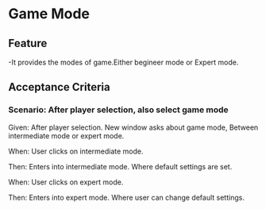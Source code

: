 # Game Mode

## Feature

-It provides the modes of game.Either begineer mode or Expert mode.

## Acceptance Criteria

### Scenario: After player selection, also select game mode

  Given: After player selection. New window asks about game mode,
  Between intermediate mode or expert mode.

  When: User clicks on intermediate mode.

  Then: Enters into intermediate mode. Where default settings are set.
  
  When: User clicks on expert mode.
  
  Then: Enters into expert mode. Where user can change default settings.
